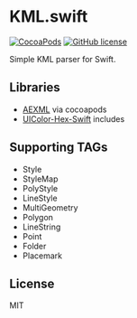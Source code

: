 # KML.swift

[![CocoaPods](https://img.shields.io/cocoapods/v/Kml.swift.svg)](http://cocoapods.org/pods/Kml.swift)
[![GitHub license](https://img.shields.io/github/license/asus4/Kml.swift.svg)](https://github.com/asus4/Kml.swift/blob/master/LICENSE)

Simple KML parser for Swift.  

## Libraries

- [AEXML](https://github.com/tadija/AEXML) via cocoapods
- [UIColor-Hex-Swift](https://github.com/yeahdongcn/UIColor-Hex-Swift) includes

## Supporting TAGs

- Style
- StyleMap
- PolyStyle
- LineStyle
- MultiGeometry
- Polygon
- LineString
- Point
- Folder
- Placemark

## License

MIT